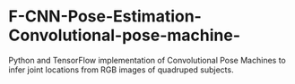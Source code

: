# F-CNN-Pose-Estimation-Convolutional-pose-machine-
Python and TensorFlow implementation of Convolutional Pose Machines to infer joint locations from RGB images of quadruped subjects.
